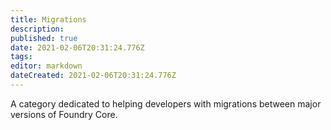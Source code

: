 ```yaml
---
title: Migrations
description: 
published: true
date: 2021-02-06T20:31:24.776Z
tags: 
editor: markdown
dateCreated: 2021-02-06T20:31:24.776Z
---
```


A category dedicated to helping developers with migrations between major versions of Foundry Core.